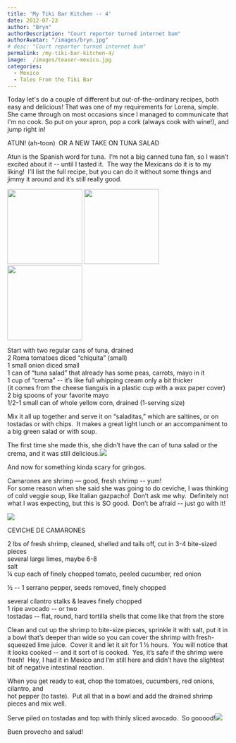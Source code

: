 ```yaml
---
title: 'My Tiki Bar Kitchen -- 4'
date: 2012-07-23
author: "Bryn"
authorDescription: "Court reporter turned internet bum"
authorAvatar: "/images/bryn.jpg"
# desc: "Court reporter turned internet bum"
permalink: /my-tiki-bar-kitchen-4/
image:  /images/teaser-mexico.jpg
categories:
  - Mexico
  - Tales From the Tiki Bar
---
```

Today let's do a couple of different but out-of-the-ordinary recipes, both easy and delicious! That was one of my requirements for Lorena, simple. She came through on most occasions since I managed to communicate that I'm no cook. So put on your apron, pop a cork (always cook with wine!), and jump right in!

ATUN! (ah-toon)  OR A NEW TAKE ON TUNA SALAD

Atun is the Spanish word for tuna.  I’m not a big canned tuna fan, so I wasn’t excited about it -- until I tasted it.  The way the Mexicans do it is to my liking!  I’ll list the full recipe, but you can do it without some things and jimmy it around and it’s still really good.

<img src="https://media.tumblr.com/tumblr_m7kkfhIuhs1qzu24w.jpg" alt="" width="170" /> <img src="https://media.tumblr.com/tumblr_m7kkkfNrIb1qzu24w.jpg" alt="" width="170" /> <img src="https://media.tumblr.com/tumblr_m7kkopNdXB1qzu24w.jpg" alt="" width="170" /><!--more-->

Start with two regular cans of tuna, drained  
2 Roma tomatoes diced “chiquita” (small)  
1 small onion diced small  
1 can of “tuna salad” that already has some peas, carrots, mayo in it  
1 cup of “crema” -- it’s like full whipping cream only a bit thicker  
(it comes from the cheese tianguis in a plastic cup with a wax paper cover)  
2 big spoons of your favorite mayo  
1/2-1 small can of whole yellow corn, drained (1-serving size)

Mix it all up together and serve it on “saladitas,” which are saltines, or on tostadas or with chips.  It makes a great light lunch or an accompaniment to a big green salad or with soup.

The first time she made this, she didn’t have the can of tuna salad or the crema, and it was still delicious.![][1]

And now for something kinda scary for gringos.

Camarones are shrimp &#8212; good, fresh shrimp -- yum!  
For some reason when she said she was going to do ceviche, I was thinking of cold veggie soup, like Italian gazpacho!  Don’t ask me why.  Definitely not what I was expecting, but this is SO good.  Don’t be afraid -- just go with it!

![][2]

CEVICHE DE CAMARONES

2 lbs of fresh shrimp, cleaned, shelled and tails off, cut in 3-4 bite-sized pieces  
several large limes, maybe 6-8  
salt  
¼ cup each of finely chopped tomato, peeled cucumber, red onion

½ -- 1 serrano pepper, seeds removed, finely chopped

several cilantro stalks & leaves finely chopped  
1 ripe avocado -- or two  
tostadas -- flat, round, hard tortilla shells that come like that from the store

Clean and cut up the shrimp to bite-size pieces, sprinkle it with salt, put it in a bowl that’s deeper than wide so you can cover the shrimp with fresh-squeezed lime juice.  Cover it and let it sit for 1 ½ hours.  You will notice that it looks cooked -- and it sort of is cooked.  Yes, it’s safe if the shrimp were fresh!  Hey, I had it in Mexico and I’m still here and didn’t have the slightest bit of negative intestinal reaction.

When you get ready to eat, chop the tomatoes, cucumbers, red onions, cilantro, and  
hot pepper (to taste).  Put all that in a bowl and add the drained shrimp pieces and mix well.

Serve piled on tostadas and top with thinly sliced avocado.  So gooood!![][3]

Buen provecho and salud!

 [1]: https://media.tumblr.com/tumblr_m7kkty5a6D1qzu24w.jpg
 [2]: https://media.tumblr.com/tumblr_m7kjvuhVYS1qzu24w.jpg
 [3]: https://media.tumblr.com/tumblr_m7kk4exTUW1qzu24w.jpg
